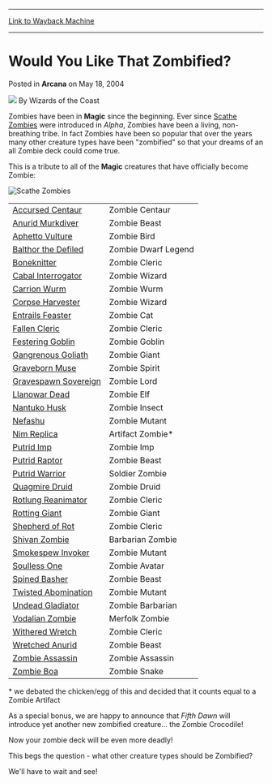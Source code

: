 
---
[Link to Wayback Machine](https://web.archive.org/web/20210429061648/https://magic.wizards.com/en/articles/archive/would-you-zombified-2004-05-18)

[_metadata_:author]:- "Wizards of the Coast"
[_metadata_:description]:- "Zombies have been in Magic since the beginning. Ever since Scathe Zombies were introduced in Alpha, Zombies have been a living, non-breathing tribe. In fact Zombies have been so popular that over the years many other creature types have been `zombified` so that your dreams of an all Zombie deck could come true."
[_metadata_:generator]:- "Drupal 7 (http://drupal.org)"
[_metadata_:node]:- "606856"
[_metadata_:publish_date]:- "2004-05-18"
[_metadata_:source]:- "div-main-content"
[_metadata_:title]:- "Would You Like That Zombified?"
[_metadata_:wayback_capture_timestamp]:- "2021-04-29 06:16:48"
[_metadata_:wayback_raw_url]:- "https://web.archive.org/web/20210429061648id_/https://magic.wizards.com/en/articles/archive/would-you-zombified-2004-05-18"
[_metadata_:wayback_url]:- "https://magic.wizards.com/en/articles/archive/would-you-zombified-2004-05-18"
---


Would You Like That Zombified?
==============================



 Posted in **Arcana**
 on May 18, 2004 






![](https://media.magic.wizards.com/styles/auth_small/public/images/person/wizards_author.jpg)
By Wizards of the Coast












Zombies have been in **Magic** since the beginning. Ever since [Scathe Zombies](http://gatherer.wizards.com/Pages/Card/Details.aspx?name=Scathe+Zombies) were introduced in *Alpha*, Zombies have been a living, non-breathing tribe. In fact Zombies have been so popular that over the years many other creature types have been "zombified" so that your dreams of an all Zombie deck could come true.


This is a tribute to all of the **Magic** creatures that have officially become Zombie:



![Scathe Zombies](http://gatherer.wizards.com/Handlers/Image.ashx?type=card&name=Scathe+Zombies)



|  |  |
| --- | --- |
| [Accursed Centaur](http://gatherer.wizards.com/Pages/Card/Details.aspx?name=Accursed+Centaur) | Zombie Centaur |
| [Anurid Murkdiver](http://gatherer.wizards.com/Pages/Card/Details.aspx?name=Anurid+Murkdiver) | Zombie Beast |
| [Aphetto Vulture](http://gatherer.wizards.com/Pages/Card/Details.aspx?name=Aphetto+Vulture) | Zombie Bird |
| [Balthor the Defiled](http://gatherer.wizards.com/Pages/Card/Details.aspx?name=Balthor+the+Defiled) | Zombie Dwarf Legend |
| [Boneknitter](http://gatherer.wizards.com/Pages/Card/Details.aspx?name=Boneknitter) | Zombie Cleric |
| [Cabal Interrogator](http://gatherer.wizards.com/Pages/Card/Details.aspx?name=Cabal+Interrogator) | Zombie Wizard |
| [Carrion Wurm](http://gatherer.wizards.com/Pages/Card/Details.aspx?name=Carrion+Wurm) | Zombie Wurm |
| [Corpse Harvester](http://gatherer.wizards.com/Pages/Card/Details.aspx?name=Corpse+Harvester) | Zombie Wizard |
| [Entrails Feaster](http://gatherer.wizards.com/Pages/Card/Details.aspx?name=Entrails+Feaster) | Zombie Cat |
| [Fallen Cleric](http://gatherer.wizards.com/Pages/Card/Details.aspx?name=Fallen+Cleric) | Zombie Cleric |
| [Festering Goblin](http://gatherer.wizards.com/Pages/Card/Details.aspx?name=Festering+Goblin) | Zombie Goblin |
| [Gangrenous Goliath](http://gatherer.wizards.com/Pages/Card/Details.aspx?name=Gangrenous+Goliath) | Zombie Giant |
| [Graveborn Muse](http://gatherer.wizards.com/Pages/Card/Details.aspx?name=Graveborn+Muse) | Zombie Spirit |
| [Gravespawn Sovereign](http://gatherer.wizards.com/Pages/Card/Details.aspx?name=Gravespawn+Sovereign) | Zombie Lord |
| [Llanowar Dead](http://gatherer.wizards.com/Pages/Card/Details.aspx?name=Llanowar+Dead) | Zombie Elf |
| [Nantuko Husk](http://gatherer.wizards.com/Pages/Card/Details.aspx?name=Nantuko+Husk) | Zombie Insect |
| [Nefashu](http://gatherer.wizards.com/Pages/Card/Details.aspx?name=Nefashu) | Zombie Mutant |
| [Nim Replica](http://gatherer.wizards.com/Pages/Card/Details.aspx?name=Nim+Replica) | Artifact Zombie\* |
| [Putrid Imp](http://gatherer.wizards.com/Pages/Card/Details.aspx?name=Putrid+Imp) | Zombie Imp |
| [Putrid Raptor](http://gatherer.wizards.com/Pages/Card/Details.aspx?name=Putrid+Raptor) | Zombie Beast |
| [Putrid Warrior](http://gatherer.wizards.com/Pages/Card/Details.aspx?name=Putrid+Warrior) | Soldier Zombie |
| [Quagmire Druid](http://gatherer.wizards.com/Pages/Card/Details.aspx?name=Quagmire+Druid) | Zombie Druid |
| [Rotlung Reanimator](http://gatherer.wizards.com/Pages/Card/Details.aspx?name=Rotlung+Reanimator) | Zombie Cleric |
| [Rotting Giant](http://gatherer.wizards.com/Pages/Card/Details.aspx?name=Rotting+Giant) | Zombie Giant |
| [Shepherd of Rot](http://gatherer.wizards.com/Pages/Card/Details.aspx?name=Shepherd+of+Rot) | Zombie Cleric |
| [Shivan Zombie](http://gatherer.wizards.com/Pages/Card/Details.aspx?name=Shivan+Zombie) | Barbarian Zombie |
| [Smokespew Invoker](http://gatherer.wizards.com/Pages/Card/Details.aspx?name=Smokespew+Invoker) | Zombie Mutant |
| [Soulless One](http://gatherer.wizards.com/Pages/Card/Details.aspx?name=Soulless+One) | Zombie Avatar |
| [Spined Basher](http://gatherer.wizards.com/Pages/Card/Details.aspx?name=Spined+Basher) | Zombie Beast |
| [Twisted Abomination](http://gatherer.wizards.com/Pages/Card/Details.aspx?name=Twisted+Abomination) | Zombie Mutant |
| [Undead Gladiator](http://gatherer.wizards.com/Pages/Card/Details.aspx?name=Undead+Gladiator) | Zombie Barbarian |
| [Vodalian Zombie](http://gatherer.wizards.com/Pages/Card/Details.aspx?name=Vodalian+Zombie) | Merfolk Zombie |
| [Withered Wretch](http://gatherer.wizards.com/Pages/Card/Details.aspx?name=Withered+Wretch) | Zombie Cleric |
| [Wretched Anurid](http://gatherer.wizards.com/Pages/Card/Details.aspx?name=Wretched+Anurid) | Zombie Beast |
| [Zombie Assassin](http://gatherer.wizards.com/Pages/Card/Details.aspx?name=Zombie+Assassin) | Zombie Assassin |
| [Zombie Boa](http://gatherer.wizards.com/Pages/Card/Details.aspx?name=Zombie+Boa) | Zombie Snake |

\* we debated the chicken/egg of this and decided that it counts equal to a Zombie Artifact


As a special bonus, we are happy to announce that *Fifth Dawn* will introduce yet another new zombified creature... the Zombie Crocodile!



Now your zombie deck will be even more deadly!


This begs the question - what other creature types should be Zombified?


We'll have to wait and see!








